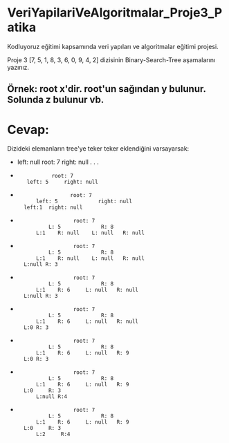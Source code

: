 # VeriYapilariVeAlgoritmalar_Proje3_Patika
Kodluyoruz eğitimi kapsamında veri yapıları ve algoritmalar eğitimi projesi.

Proje 3
[7, 5, 1, 8, 3, 6, 0, 9, 4, 2] dizisinin Binary-Search-Tree aşamalarını yazınız.

Örnek: root x'dir. root'un sağından y bulunur. Solunda z bulunur vb.
---
# Cevap:

Dizideki elemanların tree'ye teker teker eklendiğini varsayarsak:
* left: null root: 7 right: null
.
.
.
*                root: 7
         left: 5     right: null

*                      root: 7
            left: 5             right: null
        left:1  right: null
*                       root: 7
                L: 5             R: 8
            L:1    R: null    L: null   R: null 
*                       root: 7
                L: 5             R: 8
            L:1    R: null    L: null   R: null
        L:null R: 3
*                       root: 7
                L: 5             R: 8
            L:1    R: 6     L: null   R: null
        L:null R: 3
*                       root: 7
                L: 5             R: 8
            L:1    R: 6     L: null   R: null
        L:0 R: 3
*                       root: 7
                L: 5             R: 8
            L:1    R: 6     L: null   R: 9
        L:0 R: 3
*                       root: 7
                L: 5             R: 8
            L:1    R: 6     L: null   R: 9
        L:0     R: 3
            L:null R:4
*                       root: 7
                L: 5             R: 8
            L:1    R: 6     L: null   R: 9
        L:0     R: 3
            L:2     R:4